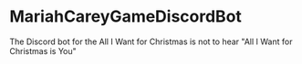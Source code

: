 # MariahCareyGameDiscordBot
 The Discord bot for the All I Want for Christmas is not to hear "All I Want for Christmas is You"
